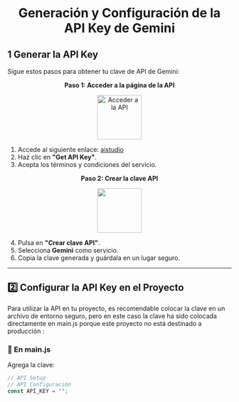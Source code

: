 <h1 align="center"> Generación y Configuración de la API Key de Gemini</h1>

## 1️ Generar la API Key  

Sigue estos pasos para obtener tu clave de API de Gemini:

<p align="center">
  <strong>Paso 1: Acceder a la página de la API</strong>  
</p>
<p align="center">
  <img src="https://cdn-icons-png.flaticon.com/512/9281/9281989.png" alt="Acceder a la API" width="100">
</p>

1. Accede al siguiente enlace: <a href="https://aistudio.google.com/app/u/1/apikey?hl=es-419" target="_blank">aistudio</a>
2. Haz clic en **"Get API Key"**.
3. Acepta los términos y condiciones del servicio.

<p align="center">
  <strong>Paso 2: Crear la clave API</strong>  
</p>
<p align="center">
  <img src="https://i.pinimg.com/originals/f2/77/52/f2775237261c8101f85c980075c13db7.gif" width="100">
</p>

4. Pulsa en **"Crear clave API"**.
5. Selecciona **Gemini** como servicio.
6. Copia la clave generada y guárdala en un lugar seguro.

---

## 2️⃣ Configurar la API Key en el Proyecto  

Para utilizar la API en tu proyecto, es recomendable colocar la clave en un archivo de entorno seguro, pero en este caso la clave ha sido colocada directamente en main.js porque este proyecto no está destinado a producción :

### 🔹 En main.js  
Agrega la clave:  
```js
// API Setup
// API Configuración
const API_KEY = ""; 
